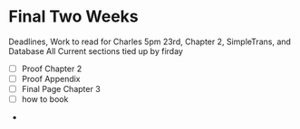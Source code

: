 # Final Two Weeks
Deadlines, 
Work to read for Charles 5pm 23rd, Chapter 2, SimpleTrans, and Database
All Current sections tied up by firday

- [ ] Proof Chapter 2 
- [ ] Proof Appendix
- [ ] Final Page Chapter 3
- [ ] how to book 
- 